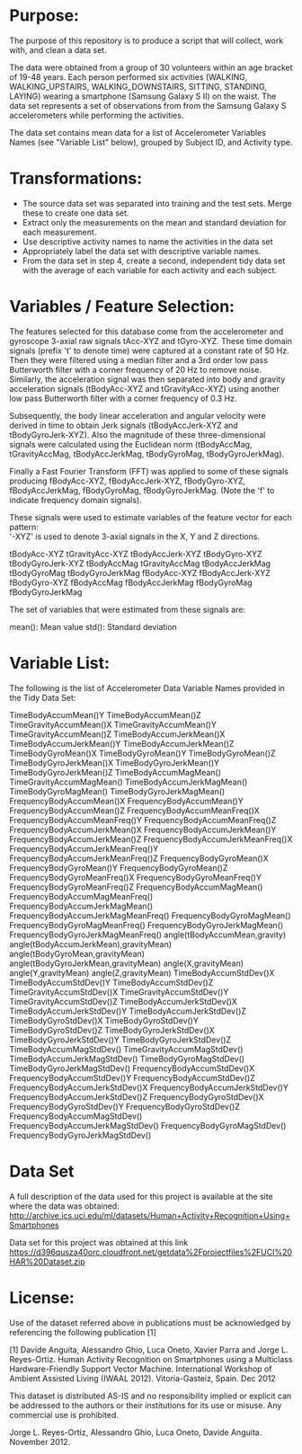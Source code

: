 
Purpose:
========
The purpose of this repository is to produce a script that will collect, work with, and clean a data set. 

The data were obtained from a group of 30 volunteers within an age bracket of 19-48 years. Each person 
performed six activities (WALKING, WALKING_UPSTAIRS, WALKING_DOWNSTAIRS, SITTING, STANDING, LAYING) wearing 
a smartphone (Samsung Galaxy S II) on the waist. The data set represents a set of observations from 
from the Samsung Galaxy S accelerometers while performing the activities.

The data set contains mean data for a list of Accelerometer Variables Names (see "Variable List" below), 
grouped by Subject ID, and Activity type.


Transformations:
================
- The source data set was separated into training and the test sets. Merge these to create one data set.
- Extract only the measurements on the mean and standard deviation for each measurement.
- Use descriptive activity names to name the activities in the data set
- Appropriately label the data set with descriptive variable names.
- From the data set in step 4, create a second, independent tidy data set with the average of each variable 
for each activity and each subject.


Variables / Feature Selection:
==============================
The features selected for this database come from the accelerometer and gyroscope 3-axial raw signals tAcc-XYZ 
and tGyro-XYZ. These time domain signals (prefix 't' to denote time) were captured at a constant rate of 50 Hz. 
Then they were filtered using a median filter and a 3rd order low pass Butterworth filter with a corner frequency 
of 20 Hz to remove noise. Similarly, the acceleration signal was then separated into body and gravity acceleration 
signals (tBodyAcc-XYZ and tGravityAcc-XYZ) using another low pass Butterworth filter with a corner frequency of 0.3 Hz. 

Subsequently, the body linear acceleration and angular velocity were derived in time to obtain Jerk signals 
(tBodyAccJerk-XYZ and tBodyGyroJerk-XYZ). Also the magnitude of these three-dimensional signals were calculated using 
the Euclidean norm (tBodyAccMag, tGravityAccMag, tBodyAccJerkMag, tBodyGyroMag, tBodyGyroJerkMag). 

Finally a Fast Fourier Transform (FFT) was applied to some of these signals producing fBodyAcc-XYZ, fBodyAccJerk-XYZ, 
fBodyGyro-XYZ, fBodyAccJerkMag, fBodyGyroMag, fBodyGyroJerkMag. (Note the 'f' to indicate frequency domain signals). 

These signals were used to estimate variables of the feature vector for each pattern:  
'-XYZ' is used to denote 3-axial signals in the X, Y and Z directions.

tBodyAcc-XYZ
tGravityAcc-XYZ
tBodyAccJerk-XYZ
tBodyGyro-XYZ
tBodyGyroJerk-XYZ
tBodyAccMag
tGravityAccMag
tBodyAccJerkMag
tBodyGyroMag
tBodyGyroJerkMag
fBodyAcc-XYZ
fBodyAccJerk-XYZ
fBodyGyro-XYZ
fBodyAccMag
fBodyAccJerkMag
fBodyGyroMag
fBodyGyroJerkMag

The set of variables that were estimated from these signals are: 

mean(): Mean value
std(): Standard deviation



Variable List:
==============
The following is the list of Accelerometer Data Variable Names provided in the Tidy Data Set:

TimeBodyAccumMean()Y
TimeBodyAccumMean()Z
TimeGravityAccumMean()X
TimeGravityAccumMean()Y
TimeGravityAccumMean()Z
TimeBodyAccumJerkMean()X
TimeBodyAccumJerkMean()Y
TimeBodyAccumJerkMean()Z
TimeBodyGyroMean()X
TimeBodyGyroMean()Y
TimeBodyGyroMean()Z
TimeBodyGyroJerkMean()X
TimeBodyGyroJerkMean()Y
TimeBodyGyroJerkMean()Z
TimeBodyAccumMagMean()
TimeGravityAccumMagMean()
TimeBodyAccumJerkMagMean()
TimeBodyGyroMagMean()
TimeBodyGyroJerkMagMean()
FrequencyBodyAccumMean()X
FrequencyBodyAccumMean()Y
FrequencyBodyAccumMean()Z
FrequencyBodyAccumMeanFreq()X
FrequencyBodyAccumMeanFreq()Y
FrequencyBodyAccumMeanFreq()Z
FrequencyBodyAccumJerkMean()X
FrequencyBodyAccumJerkMean()Y
FrequencyBodyAccumJerkMean()Z
FrequencyBodyAccumJerkMeanFreq()X
FrequencyBodyAccumJerkMeanFreq()Y
FrequencyBodyAccumJerkMeanFreq()Z
FrequencyBodyGyroMean()X
FrequencyBodyGyroMean()Y
FrequencyBodyGyroMean()Z
FrequencyBodyGyroMeanFreq()X
FrequencyBodyGyroMeanFreq()Y
FrequencyBodyGyroMeanFreq()Z
FrequencyBodyAccumMagMean()
FrequencyBodyAccumMagMeanFreq()
FrequencyBodyAccumJerkMagMean()
FrequencyBodyAccumJerkMagMeanFreq()
FrequencyBodyGyroMagMean()
FrequencyBodyGyroMagMeanFreq()
FrequencyBodyGyroJerkMagMean()
FrequencyBodyGyroJerkMagMeanFreq()
angle(tBodyAccumMean,gravity)
angle(tBodyAccumJerkMean),gravityMean)
angle(tBodyGyroMean,gravityMean)
angle(tBodyGyroJerkMean,gravityMean)
angle(X,gravityMean)
angle(Y,gravityMean)
angle(Z,gravityMean)
TimeBodyAccumStdDev()X
TimeBodyAccumStdDev()Y
TimeBodyAccumStdDev()Z
TimeGravityAccumStdDev()X
TimeGravityAccumStdDev()Y
TimeGravityAccumStdDev()Z
TimeBodyAccumJerkStdDev()X
TimeBodyAccumJerkStdDev()Y
TimeBodyAccumJerkStdDev()Z
TimeBodyGyroStdDev()X
TimeBodyGyroStdDev()Y
TimeBodyGyroStdDev()Z
TimeBodyGyroJerkStdDev()X
TimeBodyGyroJerkStdDev()Y
TimeBodyGyroJerkStdDev()Z
TimeBodyAccumMagStdDev()
TimeGravityAccumMagStdDev()
TimeBodyAccumJerkMagStdDev()
TimeBodyGyroMagStdDev()
TimeBodyGyroJerkMagStdDev()
FrequencyBodyAccumStdDev()X
FrequencyBodyAccumStdDev()Y
FrequencyBodyAccumStdDev()Z
FrequencyBodyAccumJerkStdDev()X
FrequencyBodyAccumJerkStdDev()Y
FrequencyBodyAccumJerkStdDev()Z
FrequencyBodyGyroStdDev()X
FrequencyBodyGyroStdDev()Y
FrequencyBodyGyroStdDev()Z
FrequencyBodyAccumMagStdDev()
FrequencyBodyAccumJerkMagStdDev()
FrequencyBodyGyroMagStdDev()
FrequencyBodyGyroJerkMagStdDev()


Data Set
========
A full description of the data used for this project is available at the site where the data was obtained:
http://archive.ics.uci.edu/ml/datasets/Human+Activity+Recognition+Using+Smartphones

Data set for this project was obtained at this link
https://d396qusza40orc.cloudfront.net/getdata%2Fprojectfiles%2FUCI%20HAR%20Dataset.zip


License:
========
Use of the dataset referred above in publications must be acknowledged by referencing the following publication [1] 

[1] Davide Anguita, Alessandro Ghio, Luca Oneto, Xavier Parra and Jorge L. Reyes-Ortiz. Human Activity Recognition on Smartphones using a Multiclass Hardware-Friendly Support Vector Machine. International Workshop of Ambient Assisted Living (IWAAL 2012). Vitoria-Gasteiz, Spain. Dec 2012

This dataset is distributed AS-IS and no responsibility implied or explicit can be addressed to the authors or their institutions for its use or misuse. Any commercial use is prohibited.

Jorge L. Reyes-Ortiz, Alessandro Ghio, Luca Oneto, Davide Anguita. November 2012.